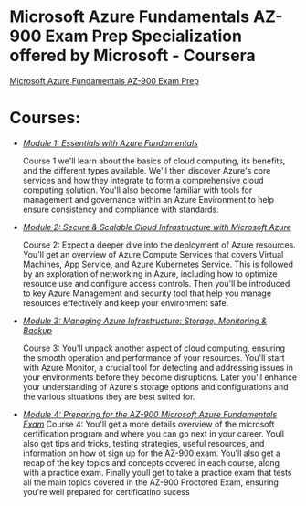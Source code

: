 # Microsoft Azure Fundamentals AZ-900 Exam Prep Specialization offered by Microsoft - Coursera
[Microsoft Azure Fundamentals AZ-900 Exam Prep](https://www.coursera.org/programs/vts-learning-program-nvi2e/specializations/microsoft-azure-fundamentals-az900-exam-prep?source=search)

# Courses:

- [*Module 1: Essentials with Azure Fundamentals*](https://www.coursera.org/learn/essentials-with-azure-fundamentals/home/module/1)
    
    Course 1 we'll learn about the basics of cloud computing, its benefits, and the different types available. We'll then discover Azure's core services and how they integrate to form a comprehensive cloud computing solution. You'll also become familiar with tools for management and governance within an Azure Environment to help ensure consistency and compliance with standards.


- [*Module 2: Secure & Scalable Cloud Infrastructure with Microsoft Azure*]()

    Course 2: Expect a deeper dive into the deployment of Azure resources. You'll get an overview of Azure Compute Services that covers Virtual Machines, App Service, and Azure Kubernetes Service. This is followed by an exploration of networking in Azure, including how to optimize resource use and configure access controls. Then you'll be introduced to key Azure Management and security tool that help you manage resources effectively and keep your environment safe.

- [*Module 3: Managing Azure Infrastructure: Storage, Monitoring & Backup*]()

    Course 3: You'll unpack another aspect of cloud computing, ensuring the smooth operation and performance of your resources. You'll start with Azure Monitor, a crucial tool for detecting and addressing issues in your environments before they become disruptions. Later you'll enhance your understanding of Azure's storage options and configurations and the various situations they are best suited for. 

- [*Module 4: Preparing for the AZ-900 Microsoft Azure Fundamentals Exam*]()
    Course 4: You'll get a more details overview of the microsoft certification program and where you can go next in your career. Youll also get tips and tricks, testing strategies, useful resources, and information on how ot sign up for the AZ-900 exam. You'll also get a recap of the key topics and concepts covered in each course, along with a practice exam. Finally youll get to take a practice exam that tests all the main topics covered in the AZ-900 Proctored Exam, ensuring you're well prepared for certificatino sucess